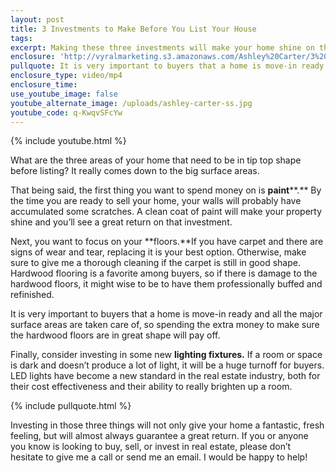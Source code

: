 ```yaml
---
layout: post
title: 3 Investments to Make Before You List Your House
tags:
excerpt: Making these three investments will make your home shine on the market and almost always offer a great return.
enclosure: 'http://vyralmarketing.s3.amazonaws.com/Ashley%20Carter/3%20Investments%20to%20Make%20Before%20You%20List%20Your%20House.mp4'
pullquote: It is very important to buyers that a home is move-in ready and all the major surface areas are taken care of.
enclosure_type: video/mp4
enclosure_time:
use_youtube_image: false
youtube_alternate_image: /uploads/ashley-carter-ss.jpg
youtube_code: q-KwqvSFcYw
---
```



{% include youtube.html %}

What are the three areas of your home that need to be in tip top shape before listing? It really comes down to the big surface areas.&nbsp;

That being said, the first thing you want to spend money on is **paint****.** By the time you are ready to sell your home, your walls will probably have accumulated some scratches. A clean coat of paint will make your property shine and you’ll see a great return on that investment.&nbsp;

Next, you want to focus on your **floors.**If you have carpet and there are signs of wear and tear, replacing it is your best option. Otherwise, make sure to give me a thorough cleaning if the carpet is still in good shape. Hardwood flooring is a favorite among buyers, so if there is damage to the hardwood floors, it might wise to be to have them professionally buffed and refinished.&nbsp;

It is very important to buyers that a home is move-in ready and all the major surface areas are taken care of, so spending the extra money to make sure the hardwood floors are in great shape will pay off.&nbsp;

Finally, consider investing in some new **lighting fixtures.** If a room or space is dark and doesn’t produce a lot of light, it will be a huge turnoff for buyers. LED lights have become a new standard in the real estate industry, both for their cost effectiveness and their ability to really brighten up a room.&nbsp;

{% include pullquote.html %}

Investing in those three things will not only give your home a fantastic, fresh feeling, but will almost always guarantee a great return. If you or anyone you know is looking to buy, sell, or invest in real estate, please don’t hesitate to give me a call or send me an email. I would be happy to help!
<br>&nbsp;
